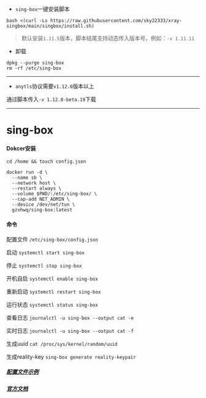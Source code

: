 -  `sing-box`一键安装脚本
```
bash <(curl -Ls https://raw.githubusercontent.com/sky22333/xray-singbox/main/singbox/install.sh)
```

> 默认安装`1.11.5`版本，脚本结尾支持动态传入版本号，例如：`-v 1.11.11`

- 卸载

```
dpkg --purge sing-box
rm -rf /etc/sing-box
```

---

-  `anytls`协议需要`v1.12.0`版本以上

通过脚本传入`-v 1.12.0-beta.19`下载


---

# sing-box

#### Dokcer安装
```
cd /home && touch config.json
```
```
docker run -d \
  --name sb \
  --network host \
  --restart always \
  --volume $PWD/:/etc/sing-box/ \
  --cap-add NET_ADMIN \
  --device /dev/net/tun \
  gzxhwq/sing-box:latest
```

#### 命令

配置文件              `/etc/sing-box/config.json`

启动	             `systemctl start sing-box`

停止	             `systemctl stop sing-box`

开机自启	             `systemctl enable sing-box`

重新启动	             `systemctl restart sing-box`

运行状态              `systemctl status sing-box`

查看日志	             `journalctl -u sing-box --output cat -e`

实时日志	             `journalctl -u sing-box --output cat -f`

生成uuid             `cat /proc/sys/kernel/random/uuid`

生成reality-key      `sing-box generate reality-keypair`

##### [配置文件示例](https://github.com/chika0801/sing-box-examples)   

##### [官方文档](https://sing-box.sagernet.org/zh/configuration/)
